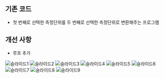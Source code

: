 ## 기존 코드
* 첫 번째로 선택한 측정단위를 두 번째로 선택한 측정단위로 변환해주는 프로그램

## 개선 사항
* 루프 추가


![슬라이드1](https://github.com/Mr-Forger/GP/assets/46594567/99eba3fe-318f-4413-b7c4-e535ac148513)
![슬라이드2](https://github.com/Mr-Forger/GP/assets/46594567/803dc7c2-e106-4adc-94ab-3dac2af4dcfd)
![슬라이드3](https://github.com/Mr-Forger/GP/assets/46594567/a9be81c1-175e-4780-9748-8e80e0e379c6)
![슬라이드4](https://github.com/Mr-Forger/GP/assets/46594567/7dee0439-dea5-4a58-80ad-327cca069975)
![슬라이드5](https://github.com/Mr-Forger/GP/assets/46594567/7c435756-f047-4c08-9079-c9996d64d772)
![슬라이드6](https://github.com/Mr-Forger/GP/assets/46594567/e1f7427b-0289-4bef-a991-20520a1a9a79)
![슬라이드7](https://github.com/Mr-Forger/GP/assets/46594567/71877473-a889-47b4-8f18-89c1ea4ea4e5)
![슬라이드8](https://github.com/Mr-Forger/GP/assets/46594567/83a603e6-0c56-45ed-ba0d-89c20d498940)
![슬라이드9](https://github.com/Mr-Forger/GP/assets/46594567/d00ef1be-8988-4f72-b56b-6201f151253b)